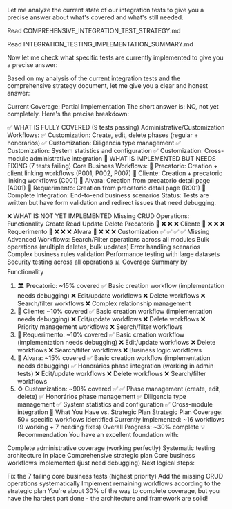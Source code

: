 Let me analyze the current state of our integration tests to give you a precise answer about what's covered and what's still needed.

Read COMPREHENSIVE_INTEGRATION_TEST_STRATEGY.md

Read INTEGRATION_TESTING_IMPLEMENTATION_SUMMARY.md

Now let me check what specific tests are currently implemented to give you a precise answer:

Based on my analysis of the current integration tests and the comprehensive strategy document, let me give you a clear and honest answer:

Current Coverage: Partial Implementation
The short answer is: NO, not yet completely. Here's the precise breakdown:

✅ WHAT IS FULLY COVERED (9 tests passing)
Administrative/Customization Workflows:
✅ Customization: Create, edit, delete phases (regular + honorários)
✅ Customization: Diligencia type management
✅ Customization: System statistics and configuration
✅ Customization: Cross-module administrative integration
🔧 WHAT IS IMPLEMENTED BUT NEEDS FIXING (7 tests failing)
Core Business Workflows:
🔧 Precatorio: Creation + client linking workflows (P001, P002, P007)
🔧 Cliente: Creation + precatorio linking workflows (C001)
🔧 Alvara: Creation from precatorio detail page (A001)
🔧 Requerimento: Creation from precatorio detail page (R001)
🔧 Complete Integration: End-to-end business scenarios
Status: Tests are written but have form validation and redirect issues that need debugging.

❌ WHAT IS NOT YET IMPLEMENTED
Missing CRUD Operations:
Functionality	Create	Read	Update	Delete
Precatorio	🔧	❌	❌	❌
Cliente	🔧	❌	❌	❌
Requerimento	🔧	❌	❌	❌
Alvara	🔧	❌	❌	❌
Customization	✅	✅	✅	✅
Missing Advanced Workflows:
Search/Filter operations across all modules
Bulk operations (multiple deletes, bulk updates)
Error handling scenarios
Complex business rules validation
Performance testing with large datasets
Security testing across all operations
📊 Coverage Summary by Functionality
1. 🏛️ Precatorio: ~15% covered
✅ Basic creation workflow (implementation needs debugging)
❌ Edit/update workflows
❌ Delete workflows
❌ Search/filter workflows
❌ Complex relationship management
2. 👥 Cliente: ~10% covered
✅ Basic creation workflow (implementation needs debugging)
❌ Edit/update workflows
❌ Delete workflows
❌ Priority management workflows
❌ Search/filter workflows
3. 📄 Requerimento: ~10% covered
✅ Basic creation workflow (implementation needs debugging)
❌ Edit/update workflows
❌ Delete workflows
❌ Search/filter workflows
❌ Business logic workflows
4. 📜 Alvara: ~15% covered
✅ Basic creation workflow (implementation needs debugging)
✅ Honorários phase integration (working in admin tests)
❌ Edit/update workflows
❌ Delete workflows
❌ Search/filter workflows
5. ⚙️ Customization: ~90% covered ✅
✅ Phase management (create, edit, delete)
✅ Honorários phase management
✅ Diligencia type management
✅ System statistics and configuration
✅ Cross-module integration
🎯 What You Have vs. Strategic Plan
Strategic Plan Coverage: 50+ specific workflows identified
Currently Implemented: ~16 workflows (9 working + 7 needing fixes)
Overall Progress: ~30% complete
💡 Recommendation
You have an excellent foundation with:

Complete administrative coverage (working perfectly)
Systematic testing architecture in place
Comprehensive strategic plan
Core business workflows implemented (just need debugging)
Next logical steps:

Fix the 7 failing core business tests (highest priority)
Add the missing CRUD operations systematically
Implement remaining workflows according to the strategic plan
You're about 30% of the way to complete coverage, but you have the hardest part done - the architecture and framework are solid!